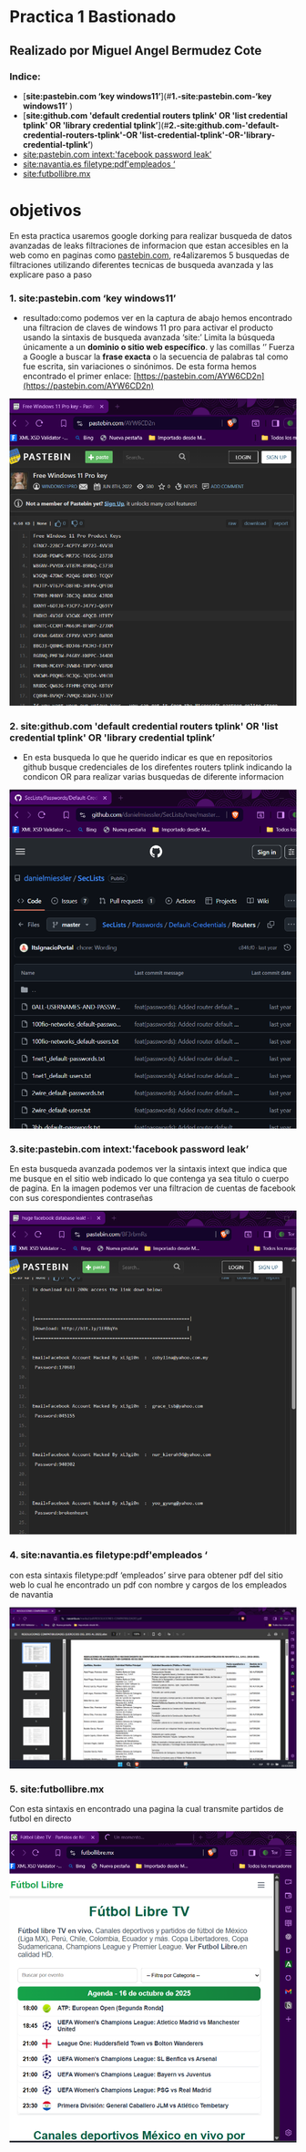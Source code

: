 # Practica 1 Bastionado

## Realizado por Miguel Angel Bermudez Cote

### Indice:

- [**site:pastebin.com ‘key windows11’**](#**1.-site:pastebin.com-‘key windows11’** )
- [**site:github.com 'default credential routers tplink' OR 'list credential tplink' OR 'library credential tplink’**](#**2.-site:github.com-'default-credential-routers-tplink'-OR 'list-credential-tplink'-OR-'library-credential-tplink’**)
- [site:pastebin.com intext:'facebook password leak’](#3.-site:pastebin.com-intext:'facebook-password-leak’)
- [site:navantia.es filetype:pdf'empleados ‘](#4.-site:navantia.es-filetype:pdf'empleados‘)
- [site:futbollibre.mx](#5.-site:futbollibre.mx)

# objetivos

En esta practica usaremos google dorking para realizar busqueda de datos avanzadas de leaks filtraciones de informacion que estan accesibles en la web como en paginas como [pastebin.com](http://pastebin.com), re4alizaremos 5 busquedas de filtraciones utilizando diferentes tecnicas de busqueda avanzada y las explicare paso a paso 

### **1. site:pastebin.com ‘key windows11’**

- resultado:como podemos ver en la captura de abajo hemos encontrado una filtracion de claves de windows 11 pro para activar el producto usando la sintaxis de busqueda avanzada ‘site:’
Limita la búsqueda únicamente a un **dominio o sitio web específico**.
y las comillas ‘’ 
Fuerza a Google a buscar la **frase exacta** o la secuencia de palabras tal como fue escrita, sin variaciones o sinónimos. De esta forma hemos encontrado el primer enlace: [https://pastebin.com/AYW6CD2n](https://pastebin.com/AYW6CD2n)

![image.png](image.png)

### **2. site:github.com 'default credential routers tplink' OR 'list credential tplink' OR 'library credential tplink’**

- En esta busqueda lo que he querido indicar es que en repositorios github busque credenciales de los direfentes routers tplink indicando la condicon OR para realizar varias busquedas de diferente informacion

![image.png](image%201.png)

### 3.site:pastebin.com intext:'facebook password leak’

En esta busqueda avanzada podemos ver la sintaxis intext que indica que me busque en el sitio web indicado lo que contenga ya sea titulo o cuerpo de pagina. En la imagen podemos ver una filtracion de cuentas de facebook con sus corespondientes contraseñas

![image.png](image%202.png)

### 4. site:navantia.es filetype:pdf'empleados ‘

con esta sintaxis filetype:pdf ‘empleados’ sirve para obtener pdf del sitio web lo cual he encontrado un pdf con nombre y cargos de los empleados de navantia 

![image.png](image%203.png)

### 5. site:futbollibre.mx

Con esta sintaxis en encontrado una pagina la cual transmite partidos de futbol en directo 

![image.png](image%204.png)